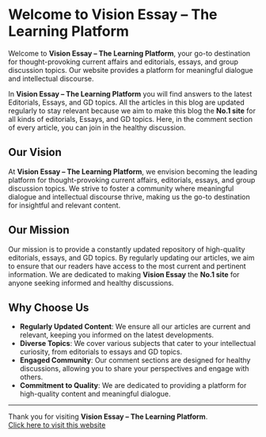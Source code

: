 # Welcome to Vision Essay – The Learning Platform

Welcome to **Vision Essay – The Learning Platform**, your go-to destination for thought-provoking current affairs and editorials, essays, and group discussion topics. Our website provides a platform for meaningful dialogue and intellectual discourse.

In **Vision Essay – The Learning Platform** you will find answers to the latest Editorials, Essays, and GD topics. All the articles in this blog are updated regularly to stay relevant because we aim to make this blog the **No.1 site** for all kinds of editorials, Essays, and GD topics. Here, in the comment section of every article, you can join in the healthy discussion.

## Our Vision

At **Vision Essay – The Learning Platform**, we envision becoming the leading platform for thought-provoking current affairs, editorials, essays, and group discussion topics. We strive to foster a community where meaningful dialogue and intellectual discourse thrive, making us the go-to destination for insightful and relevant content.

## Our Mission

Our mission is to provide a constantly updated repository of high-quality editorials, essays, and GD topics. By regularly updating our articles, we aim to ensure that our readers have access to the most current and pertinent information. We are dedicated to making **Vision Essay** the **No.1 site** for anyone seeking informed and healthy discussions.

## Why Choose Us

- **Regularly Updated Content**: We ensure all our articles are current and relevant, keeping you informed on the latest developments.
- **Diverse Topics**: We cover various subjects that cater to your intellectual curiosity, from editorials to essays and GD topics.
- **Engaged Community**: Our comment sections are designed for healthy discussions, allowing you to share your perspectives and engage with others.
- **Commitment to Quality**: We are dedicated to providing a platform for high-quality content and meaningful dialogue.

---

Thank you for visiting **Vision Essay – The Learning Platform**.  
[Click here to visit this website](https://visionessay.com/)

